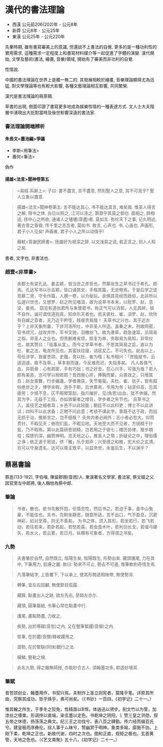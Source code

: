 # 漢代的書法理論

- 西漢 公元前206(202)年 - 公元8年
- 新莽 公元8年 - 公元25年
- 東漢 公元25年 - 公元220年

先秦時期, 雖有書寫審美上的意識, 但還談不上書法的自覺, 更多的是一種功利性的實用需求, 這種需求一定程度上和書寫材料媒介等一起促進了字體的演變. 漢代開始, 文學及藝術(書法, 繪畫, 音樂)領域, 開始有了審美而非功利的自覺.

性情說.

中國的書法理論在世界上是獨一無二的, 其發展相較於繪畫, 音樂理論顯得尤為迅猛, 對文學理論等也有較大影響, 各種文藝理論相互影響, 共同繁榮.

漢代是書法理論的萌芽期.

草書的出現, 側面印證了書寫更多地成為娛樂性情的一種表達方式. 文人士大夫階層中湧現出大批對當時及後世影響深遠的書法家.

### 書法理論開端辨析

#### 朱長文<墨池編>爭議

- 李斯<用筆法>
- 蕭何<筆法>

偽作

#### 揚雄<法言>聞神卷第五

> <易經.系辭上>: 子曰: 書不盡言, 言不盡意, 然則聖人之意, 其不可見乎? 聖人立象以盡意.

> 揚雄<法言>聞神卷第五: 言不能达其心, 书不能达其言, 难矣哉. 惟圣人得言之解, 得书之体. 白日以照之, 江河以涤之, 灏灏乎其莫之御也. 面相之, 辞相适, 捈中心之所欲, 通诸人之嚍嚍(音盡)者, 莫如言. 弥纶天下之事, 记久明远, 著古昔之昏昏, 传千里之忞忞者, 莫如书. 故言, 心声也. 书, 心画也. 声画形, 君子小人见矣! 声画者, 君子小人之所以动情乎!

> 蘇軾<答謝民師書>: 扬雄好为艰深之辞, 以文浅易之说, 若正言之, 则人人知之矣.

書者, 文字也, 非書法也.

### 趙壹<非草書>

> 余郡士有梁孔达、姜孟颖，皆当世之彦哲也，然慕张生之草书过于希孔、颜焉。孔达写书以示孟颖，皆口诵其文，手楷其篇，无怠倦焉。于是后学之徒竞慕二贤，守令作篇，人撰一卷，以为秘玩。余惧其背经而趋俗，此非所以弘道兴世也，又想罗、赵之所见嗤沮，故为说草书本末，以慰罗、赵，息梁、姜焉。
> 窃览有道张君所与朱使君书，称正气可以消邪，人无其衅，妖不自作，诚可谓信道抱真，知命乐天者也。若夫褒杜、崔，沮罗、赵，欣欣有自臧之意者，无乃近于矜忮，贱彼贵我哉！
> 夫草书之兴也，其于近古乎？上非天象所垂，下非河洛所吐，中非圣人所造。盖秦之末，刑峻网密，官书烦冗，战攻并作，军书交驰，羽檄纷飞，故为隶草，趋急速耳，示简易之指，非圣人之业也。但贵删难省烦，损复为单，务取易为易知，非常仪也，故其赞曰：「临事从宜」。而今之学草书者，不思其简易之旨，直以为杜、崔之法，龟龙所见也，其蛮扶拄挃，诘屈犮乙，不可失也。龀齿以上，苟任涉学，皆废苍颉、史籀，竞以杜、崔为楷；私书相兴：「庶独就书，云适迫遽，故不及草。」草本易而速，今反难而迟，失指多矣。
> 凡人各殊气血，异筋骨：心有疏密，手有巧拙；书之好丑，在心兴手，可强为哉？若人颜有美恶，岂可学以相若耶？昔西施心疹，捧胸而颦，众愚效之，只增其丑；赵女善舞，行步媚蛊，学者弗获，失节匍匐。夫杜、崔、张子，皆有超俗绝世之才，博学余暇，游手于斯。后世慕焉，专用为务；钻坚仰高，忘其疲劳；夕惕不息，仄不暇臂穿刮，指爪摧折，见(角思)出血，犹不休辍。然其为字，无益于工拙，亦如效颦者之增丑，学步者之失节也。
> 且草书之人，盖伎艺之细者耳；乡邑不以此较能；朝廷不以此科吏；博士不以此讲试；四科不以此求备；正聘不问此意；考绩不课此字。善既不达于政，而拙无损于治，推斯言之，岂不细哉？
> 夫务内者必阙外；志小者必忽大。仰而贯针，不暇见天；俯而扪虱，不暇见地。天地至大而不见者，方锐精于针虱，乃不暇焉。第以此篇研思锐精，岂若用之于彼七；稽历协律，推步期程；探赜钓深，幽赞神明。览天地之心，推圣人之情；折疑论之中，理俗儒之诤；依正道于邪说，侪「雅」乐于郑声；兴至德之和睦，宏大伦之玄清。穷可以守身遗名，达可以尊主致平，以兹命世，永鉴后生，不以渊乎？

## 蔡邕書論

蔡邕(133-192), 字伯喈, 陳留郡圉(音雨)人. 東漢著名文學家, 書法家, 蔡文姬之父. 因官至左中郎將, 後人稱他為蔡中郎.

### 筆論

> 书者，散也。欲书先散怀抱，任情恣性，然后书之。若迫于事，虽中山兔豪，不能佳也。夫书，先默坐静思，随意所适，言不出口，气不盈息，沉密神彩，如对至尊，则无不善矣。
> 为书之体，须入其形。若坐若行，若飞若动，若往若来，若卧若起，若愁若喜，若虫食木叶，若利剑长戈，若强弓硬矢，若水火，若云雾，若日月。纵横有可象者，方得谓之书矣。

### 九勢

> 夫書肇於自然, 自然既立, 陰陽生矣, 陰陽既生, 形勢出矣. 藏頭護尾, 力在其中, 下筆用力, 肌膚之麗. 故曰: 勢來不可止, 勢去不可遏, 惟筆軟則奇怪生焉.

> 凡落筆結字, 上皆覆下, 下以承上, 使其形勢遞相映帶, 無使勢背.

> 轉筆, 宜左右回顧, 無使節目孤露.

> 藏鋒, 點畫出入之跡, 欲左先右, 至廻左亦尓.

> 藏頭, 圓筆屬紙, 令筆心常在點畫中行.

> 護尾, 畫點勢盡, 力收之.

> 疾勢, 出於啄磔(音哲)之內, 又在豎筆緊趯(音替)之內.

> 掠筆, 在於趲(音攢)鋒峻趯用之.

> 澀勢, 在於緊駃(同快)戰行之法.

> 橫鱗, 豎勒之規.

> 此名九勢, 得之雖無師授, 亦能妙合古人. 須翰墨功多, 即造妙境耳.

### 筆賦

昔苍颉创业，翰墨用作，书契兴焉。夫制作上圣立则宪者，莫隆乎笔。详原其所由，究察其成功，铄乎焕乎，弗可尚矣。（《书钞》一百四，《初学记》二十一。）

惟其翰之所生，于季冬之狡免，性精亟以В悍。体遄迅以骋步。削文竹以为管，加漆丝之缠束。形调抟以直端，染玄墨以定色。书乾坤之阴阳，讠赞三皇之洪勋，叙五帝之休德，扬荡荡之典文。纪三王之功伐兮，表八百之肆勤。传六经而缀百氏兮。建皇极而序彝伦。综人事于ㄙ昧兮，赞幽冥于明神。象类多喻，靡施不协。上刚下柔，乾坤之正也。新故代谢，四时之次也。图和正直，规矩之极也。玄首黄管，天地之色也。（《艺文类聚》五十八，《初学记》二十一。）
